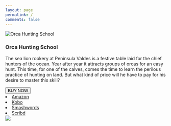 ```yaml
---
layout: page
permalink: /
comments: false
---
```

	
<div class="container-fluid">
	<div class="row d-flex justify-content-center">
		<div class="col-md-3">
			<img src="{{ site.baseurl }}/assets/images/orcacover.png" alt="Orca Hunting School"/>
		</div>
		<div class="col-md-6">
			<h3 class="text-left">Orca Hunting School</h3>
			<p>
The sea lion rookery at Peninsula Valdes is a festive table laid for the chief hunters of the ocean. Year after year it attracts groups of orcas for an easy hunt. This time, for one of the calves, comes the time to learn the perilous practice of hunting on land. But what kind of price will he have to pay for his desire to master this skill?
			</p>
			<div class="row">
				<div class="col-md-6">
					<div class="btn-group dropright">
  					<button class="btn btn-secondary btn-lg dropdown-toggle" type="button" data-toggle="dropdown" aria-haspopup="true" aria-expanded="false">BUY NOW</button>			
  <div class="dropdown-menu" aria-labelledby="navbarDropdownMenuLink">
	  <li class="dropdown-item">
	  <a href="https://www.amazon.com/dp/B01MDU6A44/" rel="nofollow" target="_blank">Amazon</a>
	  </li>
	<li class="dropdown-item">
	  <a href="https://store.kobobooks.com/en-us/ebook/orca-hunting-school" rel="nofollow" target="_blank">Kobo</a>
	</li>
	<li class="dropdown-item">
	  <a href="https://www.smashwords.com/books/view/678230" rel="nofollow" target="_blank">Smashwords</a>
	</li>
	<li class="dropdown-item">
	  <a href="https://www.scribd.com/book/330029998/Orca-Hunting-School" rel="nofollow" target="_blank">Scribd</a>
	  </li>
  </div>
</div>
<a href="https://www.goodreads.com/book/show/32859840-orca-hunting-school" target="_blank"><img class="btn" src="http://orsondewitt.com/goodreads2.png"> </a>
				</div>
				<div class="col-md-6">
				</div>
			</div>
		</div>
	</div>
</div>
